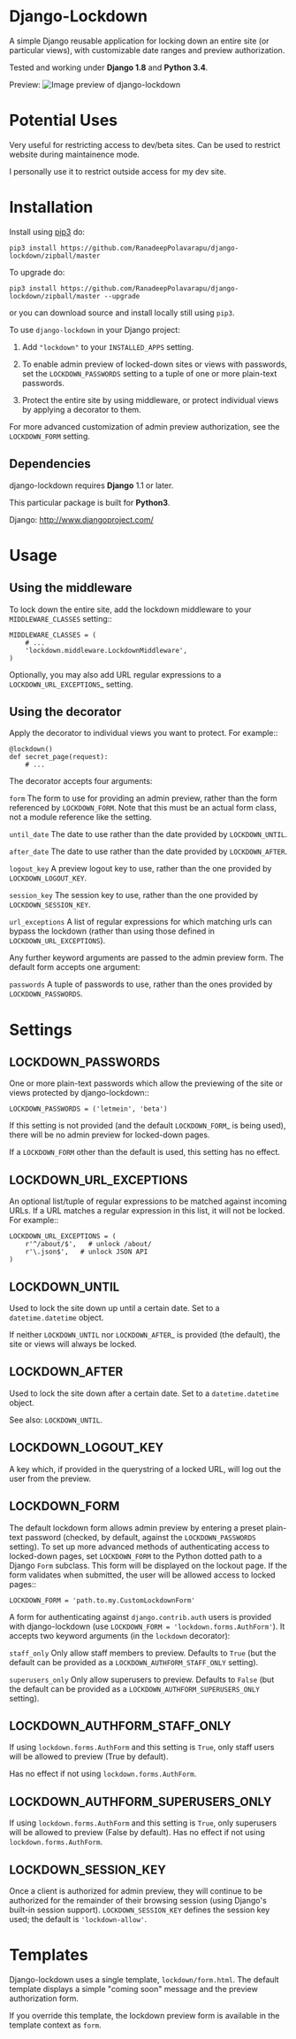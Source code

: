 Django-Lockdown
===============

A simple Django reusable application for locking down an entire site
(or particular views), with customizable date ranges and preview authorization.

Tested and working under **Django 1.8** and **Python 3.4**.

Preview:
![Image preview of django-lockdown](https://cloud.githubusercontent.com/assets/7084995/6931067/25f151d4-d7d7-11e4-88b5-43c8e9a719ad.png)

Potential Uses
==============
Very useful for restricting access to dev/beta sites. Can be used to restrict website during maintainence mode.

I personally use it to restrict outside access for my dev site.

Installation
============
Install using [pip3](https://github.com/pypa/pip) do:

	pip3 install https://github.com/RanadeepPolavarapu/django-lockdown/zipball/master

To upgrade do:

	pip3 install https://github.com/RanadeepPolavarapu/django-lockdown/zipball/master --upgrade

or you can download source and install locally still using `pip3`.

To use `django-lockdown` in your Django project:

1. Add `"lockdown"` to your `INSTALLED_APPS` setting.

2. To enable admin preview of locked-down sites or views with
   passwords, set the `LOCKDOWN_PASSWORDS` setting to a tuple of one or
   more plain-text passwords.

3. Protect the entire site by using middleware, or protect individual views
   by applying a decorator to them.
       
For more advanced customization of admin preview authorization, see
the `LOCKDOWN_FORM` setting.

Dependencies
------------

django-lockdown requires **Django** 1.1 or later.

This particular package is built for **Python3**.

Django: http://www.djangoproject.com/

Usage
=====

Using the middleware
--------------------

To lock down the entire site, add the lockdown middleware to your
`MIDDLEWARE_CLASSES` setting::

    MIDDLEWARE_CLASSES = (
        # ...
        'lockdown.middleware.LockdownMiddleware',
    )
    
Optionally, you may also add URL regular expressions to a
`LOCKDOWN_URL_EXCEPTIONS`_ setting.

Using the decorator
-------------------

Apply the decorator to individual views you want to protect. For example::

    @lockdown()
    def secret_page(request):
        # ...

The decorator accepts four arguments:

`form`
  The form to use for providing an admin preview, rather than the form
  referenced by `LOCKDOWN_FORM`. Note that this must be an actual form class,
  not a module reference like the setting.

`until_date`
  The date to use rather than the date provided by `LOCKDOWN_UNTIL`.

`after_date`
  The date to use rather than the date provided by `LOCKDOWN_AFTER`.

`logout_key`
  A preview logout key to use, rather than the one provided by
  `LOCKDOWN_LOGOUT_KEY`.

`session_key`
  The session key to use, rather than the one provided by
  `LOCKDOWN_SESSION_KEY`.
 
`url_exceptions`
  A list of regular expressions for which matching urls can bypass the lockdown
  (rather than using those defined in `LOCKDOWN_URL_EXCEPTIONS`).

Any further keyword arguments are passed to the admin preview form. The default
form accepts one argument:

`passwords`
  A tuple of passwords to use, rather than the ones provided by
  `LOCKDOWN_PASSWORDS`.


Settings
========

LOCKDOWN_PASSWORDS
------------------

One or more plain-text passwords which allow the previewing of the site or
views protected by django-lockdown::

    LOCKDOWN_PASSWORDS = ('letmein', 'beta')

If this setting is not provided (and the default `LOCKDOWN_FORM`_ is being
used), there will be no admin preview for locked-down pages.

If a `LOCKDOWN_FORM` other than the default is used, this setting has no
effect.

LOCKDOWN_URL_EXCEPTIONS
-----------------------

An optional list/tuple of regular expressions to be matched against incoming
URLs. If a URL matches a regular expression in this list, it will not be
locked. For example::

    LOCKDOWN_URL_EXCEPTIONS = (
        r'^/about/$',   # unlock /about/
        r'\.json$',   # unlock JSON API
    )

LOCKDOWN_UNTIL
--------------

Used to lock the site down up until a certain date. Set to a
`datetime.datetime` object.

If neither `LOCKDOWN_UNTIL` nor `LOCKDOWN_AFTER`_ is provided (the default),
the site or views will always be locked.

LOCKDOWN_AFTER
--------------

Used to lock the site down after a certain date. Set to a `datetime.datetime`
object.

See also: `LOCKDOWN_UNTIL`.

LOCKDOWN_LOGOUT_KEY
-------------------

A key which, if provided in the querystring of a locked URL, will log out the
user from the preview. 

LOCKDOWN_FORM
-------------

The default lockdown form allows admin preview by entering a preset
plain-text password (checked, by default, against the `LOCKDOWN_PASSWORDS`
setting). To set up more advanced methods of authenticating access to
locked-down pages, set `LOCKDOWN_FORM` to the Python dotted path to a Django
`Form` subclass. This form will be displayed on the lockout page. If the form
validates when submitted, the user will be allowed access to locked pages::

    LOCKDOWN_FORM = 'path.to.my.CustomLockdownForm'
    
A form for authenticating against `django.contrib.auth` users is provided
with django-lockdown (use `LOCKDOWN_FORM = 'lockdown.forms.AuthForm'`). It
accepts two keyword arguments (in the `lockdown` decorator):

`staff_only`
  Only allow staff members to preview. Defaults to `True` (but the default
  can be provided as a `LOCKDOWN_AUTHFORM_STAFF_ONLY` setting).

`superusers_only`
  Only allow superusers to preview. Defaults to `False` (but the default
  can be provided as a `LOCKDOWN_AUTHFORM_SUPERUSERS_ONLY` setting).

LOCKDOWN_AUTHFORM_STAFF_ONLY
----------------------------

If using `lockdown.forms.AuthForm` and this setting is `True`, only staff
users will be allowed to preview (True by default).

Has no effect if not using `lockdown.forms.AuthForm`.

LOCKDOWN_AUTHFORM_SUPERUSERS_ONLY
---------------------------------

If using `lockdown.forms.AuthForm` and this setting is `True`, only
superusers will be allowed to preview (False by default). Has no effect if not
using `lockdown.forms.AuthForm`.

LOCKDOWN_SESSION_KEY
--------------------

Once a client is authorized for admin preview, they will continue to
be authorized for the remainder of their browsing session (using
Django's built-in session support). `LOCKDOWN_SESSION_KEY` defines
the session key used; the default is `'lockdown-allow'`.


Templates
=========

Django-lockdown uses a single template, `lockdown/form.html`. The
default template displays a simple "coming soon" message and the
preview authorization form.

If you override this template, the lockdown preview form is available
in the template context as `form`.
